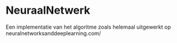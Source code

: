 # NeuraalNetwerk
Een implementatie van het algoritme zoals helemaal uitgewerkt op neuralnetworksanddeeplearning.com/


